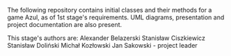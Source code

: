 The following repository contains initial classes and their methods for a game Azul, as of 1st stage's requirements.
UML diagrams, presentation and project documentation are also present.

This stage's authors are:
Alexander Belazerski
Stanisław Ciszkiewicz
Stanisław Doliński
Michał Kozłowski
Jan Sakowski - project leader
